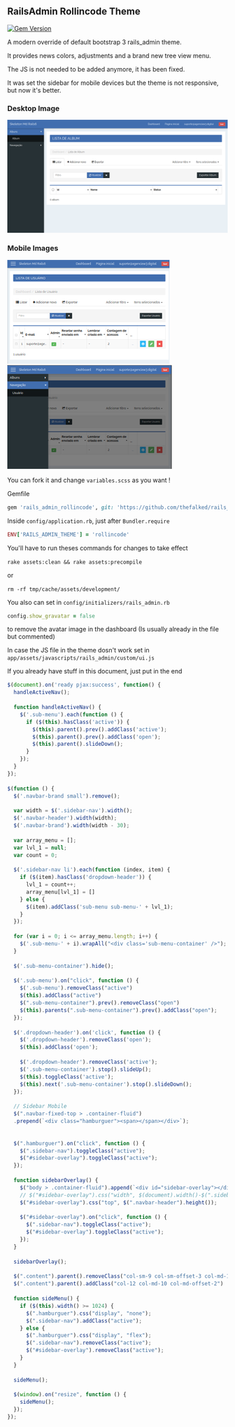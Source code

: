 RailsAdmin Rollincode Theme
--------------------

[![Gem Version](https://badge.fury.io/rb/rails_admin_rollincode.svg)](https://badge.fury.io/rb/rails_admin_rollincode)

A modern override of default bootstrap 3 rails_admin theme.

It provides news colors, adjustments and a brand new tree view menu.

The JS is not needed to be added anymore, it has been fixed.

It was set the sidebar for mobile devices but the theme is not responsive, but now it's better.

### Desktop Image
![Desktop Image](https://github.com/thefalked/rails_admin_theme/blob/master/images/desktop.png)

### Mobile Images
![Desktop Image](https://github.com/thefalked/rails_admin_theme/blob/master/images/mobile.png)
![Desktop Image](https://github.com/thefalked/rails_admin_theme/blob/master/images/mobile-navbar.png)

You can fork it and change `variables.scss` as you want !

Gemfile

```ruby
gem 'rails_admin_rollincode', git: 'https://github.com/thefalked/rails_admin_theme'
```

Inside `config/application.rb`, just after `Bundler.require`

```ruby
ENV['RAILS_ADMIN_THEME'] = 'rollincode'
```

You'll have to run theses commands for changes to take effect

`rake assets:clean && rake assets:precompile`

or

`rm -rf tmp/cache/assets/development/`

You also can set in `config/initializers/rails_admin.rb`

```ruby
config.show_gravatar = false
```

to remove the avatar image in the dashboard (Is usually already in the file but commented)

In case the JS file in the theme dosn't work set in `app/assets/javascripts/rails_admin/custom/ui.js`

If you already have stuff in this document, just put in the end

```javascript
$(document).on('ready pjax:success', function() {
  handleActiveNav();

  function handleActiveNav() {
    $('.sub-menu').each(function () {
      if ($(this).hasClass('active')) {
        $(this).parent().prev().addClass('active');
        $(this).parent().prev().addClass('open');
        $(this).parent().slideDown();
      }
    });
  }
});

$(function () {
  $('.navbar-brand small').remove();

  var width = $('.sidebar-nav').width();
  $('.navbar-header').width(width);
  $('.navbar-brand').width(width - 30);

  var array_menu = [];
  var lvl_1 = null;
  var count = 0;

  $('.sidebar-nav li').each(function (index, item) {
    if ($(item).hasClass('dropdown-header')) {
      lvl_1 = count++;
      array_menu[lvl_1] = []
    } else {
      $(item).addClass('sub-menu sub-menu-' + lvl_1);
    }
  });

  for (var i = 0; i <= array_menu.length; i++) {
    $('.sub-menu-' + i).wrapAll("<div class='sub-menu-container' />");
  }

  $('.sub-menu-container').hide();

  $('.sub-menu').on("click", function () {
    $('.sub-menu').removeClass("active")
    $(this).addClass("active")
    $(".sub-menu-container").prev().removeClass("open")
    $(this).parents(".sub-menu-container").prev().addClass("open");
  });

  $('.dropdown-header').on('click', function () {
    $('.dropdown-header').removeClass('open');
    $(this).addClass('open');

    $('.dropdown-header').removeClass('active');
    $('.sub-menu-container').stop().slideUp();
    $(this).toggleClass('active');
    $(this).next('.sub-menu-container').stop().slideDown();
  });

  // Sidebar Mobile
  $(".navbar-fixed-top > .container-fluid")
  .prepend(`<div class="hamburguer"><span></span></div>`);


  $(".hamburguer").on("click", function () {
    $(".sidebar-nav").toggleClass("active");
    $("#sidebar-overlay").toggleClass("active");
  });

  function sidebarOverlay() {
    $("body > .container-fluid").append(`<div id="sidebar-overlay"></div>`);
    // $("#sidebar-overlay").css("width", $(document).width()-$(".sidebar-nav").width());
    $("#sidebar-overlay").css("top", $(".navbar-header").height());

    $("#sidebar-overlay").on("click", function () {
      $(".sidebar-nav").toggleClass("active");
      $("#sidebar-overlay").toggleClass("active");
    });
  }

  sidebarOverlay();

  $(".content").parent().removeClass("col-sm-9 col-sm-offset-3 col-md-10 col-md-offset-2");
  $(".content").parent().addClass("col-12 col-md-10 col-md-offset-2")

  function sideMenu() {
    if ($(this).width() >= 1024) {
      $(".hamburguer").css("display", "none");
      $(".sidebar-nav").addClass("active");
    } else {
      $(".hamburguer").css("display", "flex");
      $(".sidebar-nav").removeClass("active");
      $("#sidebar-overlay").removeClass("active");
    }
  }

  sideMenu();

  $(window).on("resize", function () {
    sideMenu();    
  });
});
```
